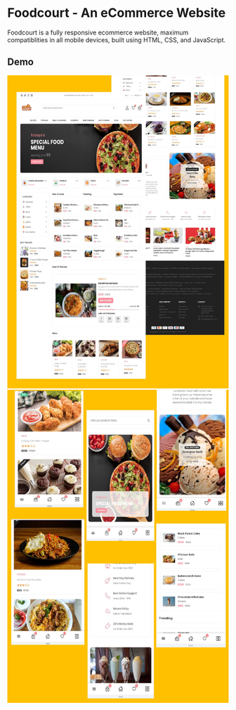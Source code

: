 # Foodcourt - An eCommerce Website
Foodcourt is a fully responsive ecommerce website, maximum compatiblities in all mobile devices, built using HTML, CSS, and JavaScript.

## Demo

![Foodcourt Desktop Demo](./assets/images/webpage_pages-to-jpg-0001.jpg "Desktop Demo")
![Foodcourt Mobile Demo](./assets/images/mobile_page-0001.jpg "Mobile Demo")

